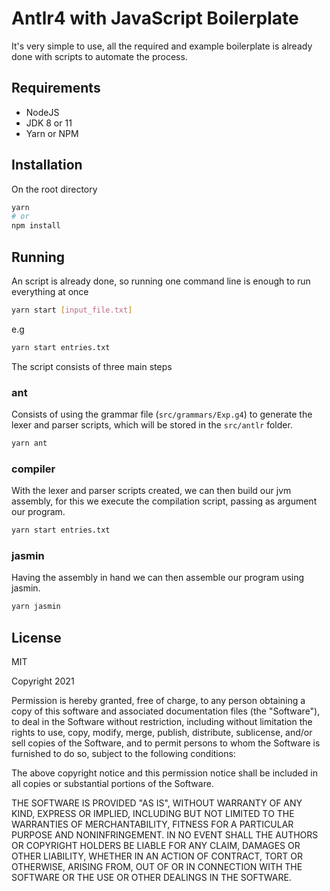 # Antlr4 with JavaScript Boilerplate

It's very simple to use, all the required and example boilerplate is already done with scripts to automate the process.

## Requirements

- NodeJS
- JDK 8 or 11
- Yarn or NPM

## Installation

On the root directory
```bash
yarn
# or
npm install
```

## Running

An script is already done, so running one command line is enough to run everything at once

```bash
yarn start [input_file.txt]
```
e.g
```bash
yarn start entries.txt
```

The script consists of three main steps

### ant
Consists of using the grammar file (`src/grammars/Exp.g4`) to generate the lexer and parser scripts,
which will be stored in the `src/antlr` folder.

```bash
yarn ant
```

### compiler
With the lexer and parser scripts created, we can then build our jvm assembly, for this we execute the compilation script, passing as argument our program.

```bash
yarn start entries.txt
```

### jasmin
Having the assembly in hand we can then assemble our program using jasmin.

```bash
yarn jasmin
```

## License

MIT

Copyright 2021

Permission is hereby granted, free of charge, to any person obtaining a copy of this software and associated documentation files (the "Software"), to deal in the Software without restriction, including without limitation the rights to use, copy, modify, merge, publish, distribute, sublicense, and/or sell copies of the Software, and to permit persons to whom the Software is furnished to do so, subject to the following conditions:

The above copyright notice and this permission notice shall be included in all copies or substantial portions of the Software.

THE SOFTWARE IS PROVIDED "AS IS", WITHOUT WARRANTY OF ANY KIND, EXPRESS OR IMPLIED, INCLUDING BUT NOT LIMITED TO THE WARRANTIES OF MERCHANTABILITY, FITNESS FOR A PARTICULAR PURPOSE AND NONINFRINGEMENT. IN NO EVENT SHALL THE AUTHORS OR COPYRIGHT HOLDERS BE LIABLE FOR ANY CLAIM, DAMAGES OR OTHER LIABILITY, WHETHER IN AN ACTION OF CONTRACT, TORT OR OTHERWISE, ARISING FROM, OUT OF OR IN CONNECTION WITH THE SOFTWARE OR THE USE OR OTHER DEALINGS IN THE SOFTWARE.
